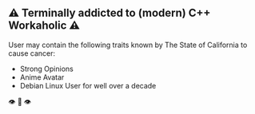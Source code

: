 
## :warning: Terminally addicted to (modern) C++ Workaholic :warning:

User may contain the following traits known by The State of California to cause cancer:

* Strong Opinions
* Anime Avatar
* Debian Linux User for well over a decade


:eye: :lips: :eye:
